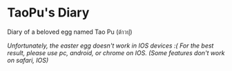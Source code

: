 # TaoPu's Diary
Diary of a beloved egg named Tao Pu (ต้าวปุ)

*Unfortunately, the easter egg doesn't work in IOS devices :(*
*For the best result, please use pc, android, or chrome on IOS. (Some features don't work on safari, IOS)*
